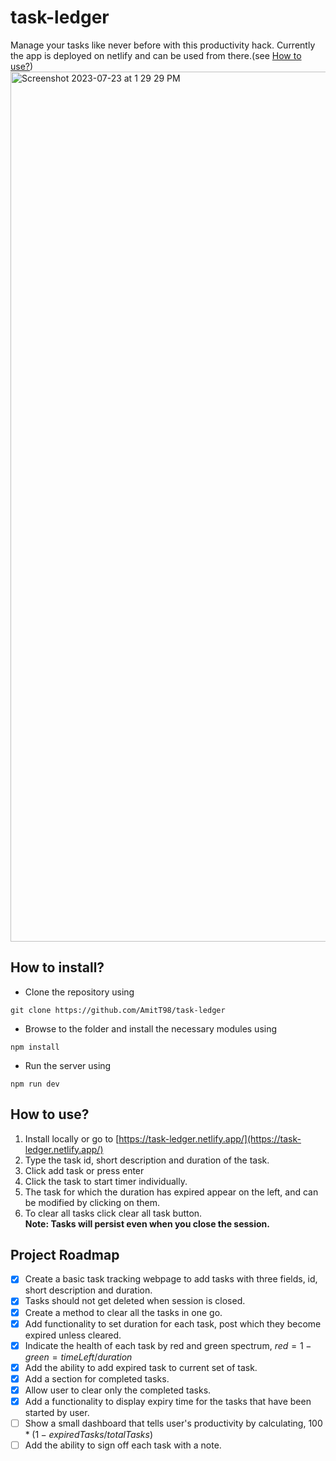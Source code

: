 # task-ledger
Manage your tasks like never before with this productivity hack. Currently the app is deployed on netlify and can be used from there.(see [How to use?]("htu"))
<img width="1392" alt="Screenshot 2023-07-23 at 1 29 29 PM" src="https://github.com/AmitT98/task-ledger/assets/104303111/90a30cb1-151d-4082-b25a-cbeefde5b5af">

## How to install?
* Clone the repository using
```
git clone https://github.com/AmitT98/task-ledger
```
* Browse to the folder and install the necessary modules using
```
npm install
```
* Run the server using
```
npm run dev
```
## <a name="htu"> How to use? </a>
1. Install locally or go to [https://task-ledger.netlify.app/](https://task-ledger.netlify.app/)
2. Type the task id, short description and duration of the task.
3. Click add task or press enter
4. Click the task to start timer individually.
5. The task for which the duration has expired appear on the left, and can be modified by clicking on them.
6. To clear all tasks click clear all task button. \
**Note: Tasks will persist even when you close the session.**

## Project Roadmap
- [x] Create a basic task tracking webpage to add tasks with three fields, id, short description and duration.
- [x] Tasks should not get deleted when session is closed.
- [x] Create a method to clear all the tasks in one go.
- [x] Add functionality to set duration for each task, post which they become expired unless cleared.
- [x] Indicate the health of each task by red and green spectrum, $red = 1 - green = timeLeft/duration$
- [x] Add the ability to add expired task to current set of task.
- [x] Add a section for completed tasks.
- [x] Allow user to clear only the completed tasks.
- [x] Add a functionality to display expiry time for the tasks that have been started by user. 
- [ ] Show a small dashboard that tells user's productivity by calculating, $100*(1 - expiredTasks/totalTasks)$
- [ ] Add the ability to sign off each task with a note.
